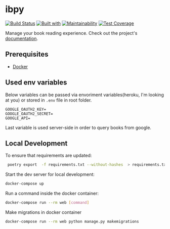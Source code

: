 # ibpy

[![Build Status](https://travis-ci.org/topblossom/ibpy.svg?branch=master)](https://travis-ci.org/topblossom/ibpy)
[![Built with](https://img.shields.io/badge/Built_with-Cookiecutter_Django_Rest-F7B633.svg)](https://github.com/agconti/cookiecutter-django-rest)
[![Maintainability](https://api.codeclimate.com/v1/badges/64b197c0c119bad90152/maintainability)](https://codeclimate.com/github/topblossom/ibpy/maintainability)
[![Test Coverage](https://api.codeclimate.com/v1/badges/64b197c0c119bad90152/test_coverage)](https://codeclimate.com/github/topblossom/ibpy/test_coverage)

Manage your book reading experience. Check out the project's [documentation](http://topblossom.github.io/ibpy/).

## Prerequisites

- [Docker](https://docs.docker.com/docker-for-mac/install/)  

## Used env variables
Below variables can be passed  via envoriment variables(heroku, I'm looking at you)
or stored in `.env` file in root folder.
```env
GOOGLE_OAUTH2_KEY=
GOOGLE_OAUTH2_SECRET=
GOOGLE_API=
```
Last variable is used server-side in order to query books from google.

## Local Development

To ensure that requirements are updated: 
```bash
 poetry export  -f requirements.txt --without-hashes  > requirements.txt
```

Start the dev server for local development:
```bash
docker-compose up
```

Run a command inside the docker container:
```bash
docker-compose run --rm web [command]
```


Make migrations in docker container
```bash
docker-compose run --rm web python manage.py makemigrations
```